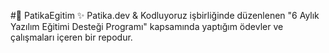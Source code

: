 #🫠 PatikaEgitim
✨ Patika.dev & Kodluyoruz işbirliğinde düzenlenen "6 Aylık Yazılım Eğitimi Desteği Programı" kapsamında yaptığım ödevler ve çalışmaları içeren bir repodur.
